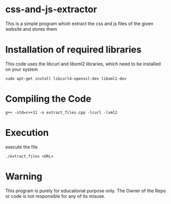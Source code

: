# css-and-js-extractor
This is a simple program whixh extract the css and js files of the given website and stores them

# Installation of required libraries
This code uses the libcurl and libxml2 libraries, which need to be installed on your system

    sudo apt-get install libcurl4-openssl-dev libxml2-dev

# Compiling the Code

    g++ -std=c++11 -o extract_files.cpp -lcurl -lxml2

# Execution
execute the file

    ./extract_files <URL>

# Warning
This program is purely for educational purpose only. 
The Owner of the Repo or code is not responsible for any of its misuse. 
